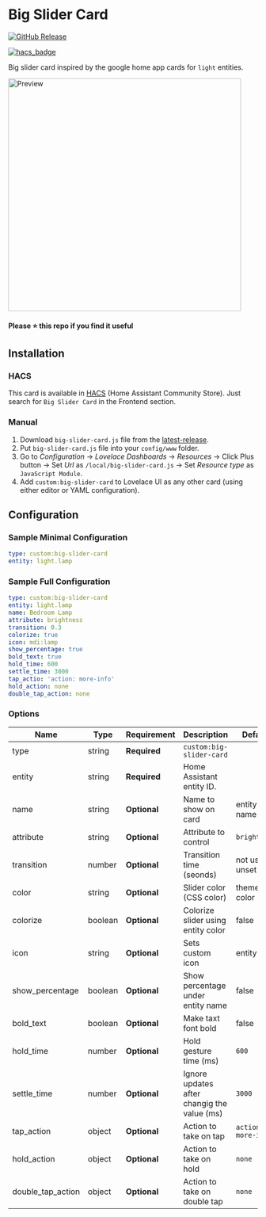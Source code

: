 # Big Slider Card
[![GitHub Release][releases-shield]][releases]
<!-- [![hacs_badge](https://img.shields.io/badge/HACS-default-orange.svg?style=for-the-badge)](https://github.com/custom-components/hacs) -->
[![hacs_badge](https://img.shields.io/badge/HACS-Default-41BDF5.svg?style=for-the-badge)](https://github.com/hacs/integration)

Big slider card inspired by the google home app cards for `light` entities.

<picture>
  <source media="(prefers-color-scheme: dark)" srcset="https://raw.githubusercontent.com/nicufarmache/lovelace-big-slider-card/master/prev-dark.gif">
  <img width="470" alt="Preview" src="https://raw.githubusercontent.com/nicufarmache/lovelace-big-slider-card/master/prev-light.gif">
</picture>

#### Please ⭐️ this repo if you find it useful


## Installation

### HACS
This card is available in [HACS][hacs] (Home Assistant Community Store).
Just search for `Big Slider Card` in the Frontend section.

### Manual

1. Download `big-slider-card.js` file from the [latest-release].
2. Put `big-slider-card.js` file into your `config/www` folder.
3. Go to _Configuration_ → _Lovelace Dashboards_ → _Resources_ → Click Plus button → Set _Url_ as `/local/big-slider-card.js` → Set _Resource type_ as `JavaScript Module`.
4. Add `custom:big-slider-card` to Lovelace UI as any other card (using either editor or YAML configuration).

## Configuration
### Sample Minimal Configuration
```yaml
type: custom:big-slider-card
entity: light.lamp
```
### Sample Full Configuration
```yaml
type: custom:big-slider-card
entity: light.lamp
name: Bedroom Lamp
attribute: brightness
transition: 0.3
colorize: true
icon: mdi:lamp
show_percentage: true
bold_text: true
hold_time: 600
settle_time: 3000
tap_actio: 'action: more-info'
hold_action: none
double_tap_action: none
```

### Options

| Name              | Type    | Requirement  | Description                                 | Default             |
| ----------------- | ------- | ------------ | ------------------------------------------- | ------------------- |
| type              | string  | **Required** | `custom:big-slider-card`                    |                     |
| entity            | string  | **Required** | Home Assistant entity ID.                   |                     |
| name              | string  | **Optional** | Name to show on card                        | entity name         |
| attribute         | string  | **Optional** | Attribute to control                        | `brightness`        |
| transition        | number  | **Optional** | Transition time (seonds)                    | not used if unset   |
| color             | string  | **Optional** | Slider color (CSS color)                    | theme color         |
| colorize          | boolean | **Optional** | Colorize slider using entity color          | false               |
| icon              | string  | **Optional** | Sets custom icon                            | entity icon         |
| show_percentage   | boolean | **Optional** | Show percentage under entity name           | false               |
| bold_text         | boolean | **Optional** | Make taxt font bold                         | false               |
| hold_time         | number  | **Optional** | Hold gesture time (ms)                      | `600`               |
| settle_time       | number  | **Optional** | Ignore updates after changig the value (ms) | `3000`              |
| tap_action        | object  | **Optional** | Action to take on tap                       | `action: more-info` |
| hold_action       | object  | **Optional** | Action to take on hold                      | `none`              |
| double_tap_action | object  | **Optional** | Action to take on double tap                | `none`              |


<!-- References -->
[hacs]: https://hacs.xyz
[latest-release]: https://github.com/nicufarmache/lovelace-big-slider-card/releases/latest
[releases-shield]: https://img.shields.io/github/v/release/nicufarmache/lovelace-big-slider-card.svg?style=for-the-badge
[releases]: https://github.com/nicufarmache/lovelace-big-slider-card/releases
[icon-minimal]: https://raw.githubusercontent.com/nicufarmache/lovelace-big-slider-card/main/assets/grid-full-width.png
